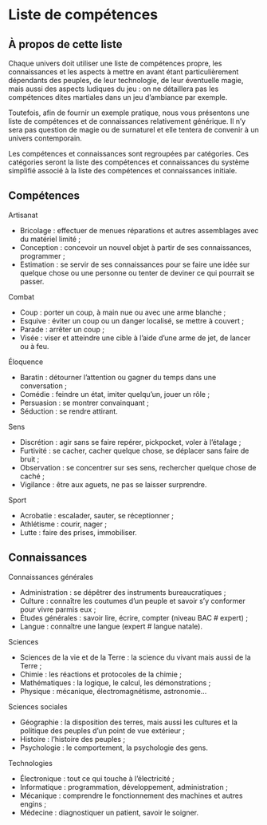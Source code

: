 # Liste de compétences


## À propos de cette liste
Chaque univers doit utiliser une liste de compétences propre, les connaissances et les aspects à mettre en avant étant particulièrement dépendants des peuples, de leur technologie, de leur éventuelle magie, mais aussi des aspects ludiques du jeu : on ne détaillera pas les compétences dites martiales dans un jeu d’ambiance par exemple.

Toutefois, afin de fournir un exemple pratique, nous vous présentons une liste de compétences et de connaissances relativement générique. Il n’y sera pas question de magie ou de surnaturel et elle tentera de convenir à un univers contemporain.

Les compétences et connaissances sont regroupées par catégories. Ces catégories seront la liste des compétences et connaissances du système simplifié associé à la liste des compétences et connaissances initiale.

## Compétences
Artisanat
* Bricolage : effectuer de menues réparations et autres assemblages avec du matériel limité ;
* Conception : concevoir un nouvel objet à partir de ses connaissances, programmer ;
* Estimation : se servir de ses connaissances pour se faire une idée sur quelque chose ou une personne ou tenter de deviner ce qui pourrait se passer.

Combat
* Coup : porter un coup, à main nue ou avec une arme blanche ;
* Esquive : éviter un coup ou un danger localisé, se mettre à couvert ;
* Parade : arrêter un coup ;
* Visée : viser et atteindre une cible à l’aide d’une arme de jet, de lancer ou à feu.

Éloquence
* Baratin : détourner l’attention ou gagner du temps dans une conversation ;
* Comédie : feindre un état, imiter quelqu’un, jouer un rôle ;
* Persuasion : se montrer convainquant ;
* Séduction : se rendre attirant.

Sens
* Discrétion : agir sans se faire repérer, pickpocket, voler à l’étalage ;
* Furtivité : se cacher, cacher quelque chose, se déplacer sans faire de bruit ;
* Observation : se concentrer sur ses sens, rechercher quelque chose de caché ;
* Vigilance : être aux aguets, ne pas se laisser surprendre.

Sport
* Acrobatie : escalader, sauter, se réceptionner ;
* Athlétisme : courir, nager ;
* Lutte : faire des prises, immobiliser.

## Connaissances
Connaissances générales
* Administration : se dépêtrer des instruments bureaucratiques ;
* Culture : connaître les coutumes d’un peuple et savoir s’y conformer pour vivre parmis eux ;
* Études générales : savoir lire, écrire, compter (niveau BAC # expert) ;
* Langue : connaître une langue (expert # langue natale).

Sciences
* Sciences de la vie et de la Terre : la science du vivant mais aussi de la Terre ;
* Chimie : les réactions et protocoles de la chimie ;
* Mathématiques : la logique, le calcul, les démonstrations ;
* Physique : mécanique, électromagnétisme, astronomie...

Sciences sociales
* Géographie : la disposition des terres, mais aussi les cultures et la politique des peuples d’un point de vue extérieur ;
* Histoire : l’histoire des peuples ;
* Psychologie : le comportement, la psychologie des gens.

Technologies
* Électronique : tout ce qui touche à l’électricité ;
* Informatique : programmation, développement, administration ;
* Mécanique : comprendre le fonctionnement des machines et autres engins ;
* Médecine : diagnostiquer un patient, savoir le soigner.